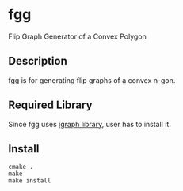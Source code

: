 fgg
===

Flip Graph Generator of a Convex Polygon

Description
---
fgg is for generating flip graphs of a convex n-gon.


Required Library
---
Since fgg uses [igraph library](http://igraph.sourceforge.net/ "igraph library"),
user has to install it.


Install
---
	cmake .
	make
	make install


